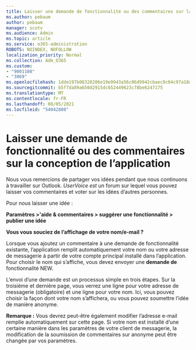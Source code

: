 ```yaml
---
title: Laisser une demande de fonctionnalité ou des commentaires sur la conception de l’application
ms.author: pebaum
author: pebaum
manager: scotv
ms.audience: Admin
ms.topic: article
ms.service: o365-administration
ROBOTS: NOINDEX, NOFOLLOW
localization_priority: Normal
ms.collection: Adm_O365
ms.custom:
- "9001108"
- "3069"
ms.openlocfilehash: 1dde197b08328206e19e9943a56c06d9942cbaec9c04c97a18dcc821c822ff16
ms.sourcegitcommit: b5f7da89a650d2915dc652449623c78be6247175
ms.translationtype: MT
ms.contentlocale: fr-FR
ms.lasthandoff: 08/05/2021
ms.locfileid: "54042808"
---
```

# <a name="leave-a-feature-request-or-feedback-on-app-design"></a>Laisser une demande de fonctionnalité ou des commentaires sur la conception de l’application

Nous vous remercions de partager vos idées pendant que nous continuons à travailler sur Outlook. *UserVoice est* un forum sur lequel vous pouvez laisser vos commentaires et voter sur les idées d’autres personnes.  

Pour nous laisser une idée : 

**Paramètres >'aide & commentaires > suggérer une fonctionnalité > publier une idée** 

**Vous vous souciez de l’affichage de votre nom/e-mail ?**

Lorsque vous ajoutez un commentaire à une demande de fonctionnalité existante, l’application remplit automatiquement votre nom ou votre adresse de messagerie à partir de votre compte principal installé dans l’application. Pour choisir le nom qui s’affiche, vous devez envoyer une **demande de** fonctionnalité NEW. 

L’envoi d’une demande est un processus simple en trois étapes. Sur la troisième et dernière page, vous verrez une ligne pour votre adresse de messagerie (obligatoire) et une ligne pour votre nom. Ici, vous pouvez choisir la façon dont votre nom s’affichera, ou vous pouvez soumettre l’idée de manière anonyme. 

**Remarque :** Vous devrez peut-être également modifier l’adresse e-mail remplie automatiquement sur cette page. Si votre nom est installé d’une certaine manière dans les paramètres de votre client de messagerie, la modification de la soumission de commentaires sur anonyme peut être changée par vos paramètres. 
